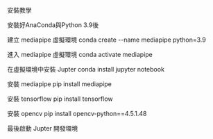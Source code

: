 安裝教學

安裝好AnaConda與Python 3.9後

建立 mediapipe 虛擬環境
conda create --name mediapipe python=3.9

進入 mediapipe 虛擬環境
conda activate mediapipe

在虛擬環境中安裝 Jupter
conda install jupyter notebook

安裝 mediapipe
pip install mediapipe

安裝 tensorflow
pip install tensorflow

安裝 opencv
pip install opencv-python==4.5.1.48

最後啟動 Jupter 開發環境
